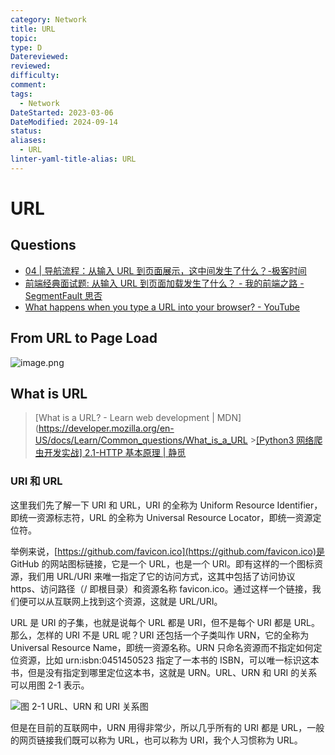 ```yaml
---
category: Network
title: URL
topic: 
type: D
Datereviewed: 
reviewed: 
difficulty: 
comment: 
tags:
  - Network
DateStarted: 2023-03-06
DateModified: 2024-09-14
status: 
aliases:
  - URL
linter-yaml-title-alias: URL
---
```


# URL

## Questions

- [04 | 导航流程：从输入 URL 到页面展示，这中间发生了什么？-极客时间](https://time.geekbang.org/column/article/117637)
- [前端经典面试题: 从输入 URL 到页面加载发生了什么？ - 我的前端之路 - SegmentFault 思否](https://segmentfault.com/a/1190000006879700)
- [What happens when you type a URL into your browser? - YouTube](https://www.youtube.com/watch?v=AlkDbnbv7dk)

## From URL to Page Load

![image.png](https://cdn.jsdelivr.net/gh/jenniferwonder/bimg/full-stack/202404111454215.png)

## What is URL

> [What is a URL? - Learn web development | MDN](https://developer.mozilla.org/en-US/docs/Learn/Common_questions/What_is_a_URL >[\[Python3 网络爬虫开发实战\] 2.1-HTTP 基本原理 | 静觅](https://cuiqingcai.com/5465.html)

### URI 和 URL

这里我们先了解一下 URI 和 URL，URI 的全称为 Uniform Resource Identifier，即统一资源标志符，URL 的全称为 Universal Resource Locator，即统一资源定位符。

举例来说，[https://github.com/favicon.ico](https://github.com/favicon.ico)是 GitHub 的网站图标链接，它是一个 URL，也是一个 URI。即有这样的一个图标资源，我们用 URL/URI 来唯一指定了它的访问方式，这其中包括了访问协议 https、访问路径（/ 即根目录）和资源名称 favicon.ico。通过这样一个链接，我们便可以从互联网上找到这个资源，这就是 URL/URI。

URL 是 URI 的子集，也就是说每个 URL 都是 URI，但不是每个 URI 都是 URL。那么，怎样的 URI 不是 URL 呢？URI 还包括一个子类叫作 URN，它的全称为 Universal Resource Name，即统一资源名称。URN 只命名资源而不指定如何定位资源，比如 urn:isbn:0451450523 指定了一本书的 ISBN，可以唯一标识这本书，但是没有指定到哪里定位这本书，这就是 URN。URL、URN 和 URI 的关系可以用图 2-1 表示。

![](https://cdn.cuiqingcai.com/wp-content/uploads/2018/02/2-1.jpg)图 2-1 URL、URN 和 URI 关系图

但是在目前的互联网中，URN 用得非常少，所以几乎所有的 URI 都是 URL，一般的网页链接我们既可以称为 URL，也可以称为 URI，我个人习惯称为 URL。
